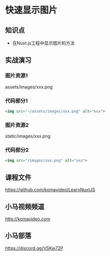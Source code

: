 快速显示图片
==========

## 知识点

* 在Nuxt.js工程中显示图片的方法

## 实战演习

### 图片资源1

assets/images/xxx.png

### 代码部分1

```html
<img src="~/assets/images/xxx.png" alt="xxx">
```

### 图片资源2

static/images/xxx.png

### 代码部分2

```html
<img src="/images/xxx.png" alt="xxx">
```

## 课程文件

https://github.com/komavideo/LearnNuxtJS

## 小马视频频道

http://komavideo.com

## 小马部落

https://discord.gg/VSKw72P